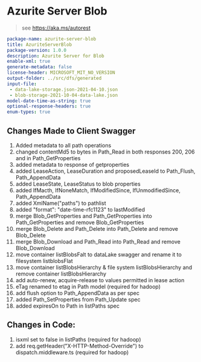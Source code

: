 # Azurite Server Blob

> see https://aka.ms/autorest

```yaml
package-name: azurite-server-blob
title: AzuriteServerBlob
package-version: 1.0.0
description: Azurite Server for Blob
enable-xml: true
generate-metadata: false
license-header: MICROSOFT_MIT_NO_VERSION
output-folder: ../src/dfs/generated
input-file: 
 - data-lake-storage.json-2021-04-10.json
 - blob-storage-2021-10-04-data-lake.json
model-date-time-as-string: true
optional-response-headers: true
enum-types: true
```

## Changes Made to Client Swagger

1. Added metadata to all path operations
2. changed contentMd5 to bytes in Path_Read in both responses 200, 206 and in Path_GetProperties
3. added metadata to response of getproperties
4. added LeaseAction, LeaseDuration and proposedLeaseId to Path_Flush, Path_AppendData
5. added LeaseState, LeaseStatus to blob properties
6. added IfMacth, IfNoneMatch, IfModifiedSince, IfUnmodifiedSince, Path_AppendData
7. added XmlName("paths") to pathlist
8. added "format": "date-time-rfc1123" to lastModified
9. merge Blob_GetProperties and Path_GetProperties into Path_GetProperties and remove Blob_GetProperties
10. merge Blob_Delete and Path_Delete into Path_Delete and remove Blob_Delete
11. merge Blob_Download and Path_Read into Path_Read and remove Blob_Download
12. move container listBlobsFalt to dataLake swagger and rename it to filesystem listblobsFlat
13. move container listBlobsHierarchy & file system listBlobsHierarchy and remove container listBlobsHierarchy
14. add auto-renew, acquire-release to values permitted in lease action
15. eTag renamed to etag in Path model (required for hadoop)
16. add flush option to Path_AppendData as per spec
17. added Path_SetProperties from Path_Update spec
18. added expiresOn to Path in listPaths spec

## Changes in Code:

1. isxml set to false in listPaths (required for hadoop)
2. add req.getHeader("X-HTTP-Method-Override") to dispatch.middleware.ts (required for hadoop)
